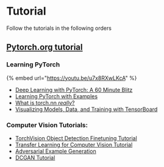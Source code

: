 # Tutorial

Follow the tutorials in the following orders

## [Pytorch.org tutorial](https://pytorch.org/tutorials/)

### Learning PyTorch

{% embed url="https://youtu.be/u7x8RXwLKcA" %}

* [Deep Learning with PyTorch: A 60 Minute Blitz](https://pytorch.org/tutorials/beginner/deep\_learning\_60min\_blitz.html)
* [Learning PyTorch with Examples](https://pytorch.org/tutorials/beginner/pytorch\_with\_examples.html)
* [What is torch.nn _really_?](https://pytorch.org/tutorials/beginner/nn\_tutorial.html)
* [Visualizing Models, Data, and Training with TensorBoard](https://pytorch.org/tutorials/intermediate/tensorboard\_tutorial.html)

### Computer Vision Tutorials:

* [TorchVision Object Detection Finetuning Tutorial](https://pytorch.org/tutorials/intermediate/torchvision\_tutorial.html)
* [Transfer Learning for Computer Vision Tutorial](https://pytorch.org/tutorials/beginner/transfer\_learning\_tutorial.html)
* [Adversarial Example Generation](https://pytorch.org/tutorials/beginner/fgsm\_tutorial.html)
* [DCGAN Tutorial](https://pytorch.org/tutorials/beginner/dcgan\_faces\_tutorial.html)

###
